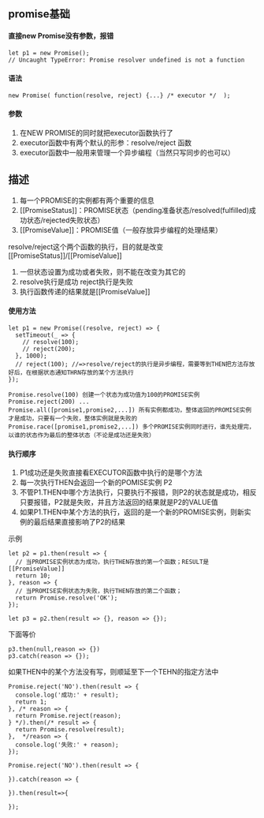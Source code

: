 ## promise基础

#### 直接new Promise没有参数，报错

    let p1 = new Promise();
    // Uncaught TypeError: Promise resolver undefined is not a function

#### 语法

    new Promise( function(resolve, reject) {...} /* executor */  );

#### 参数

1. 在NEW PROMISE的同时就把executor函数执行了
2. executor函数中有两个默认的形参：resolve/reject 函数
3. executor函数中一般用来管理一个异步编程（当然只写同步的也可以）

## 描述

1. 每一个PROMISE的实例都有两个重要的信息
2. [[PromiseStatus]]：PROMISE状态（pending准备状态/resolved(fulfilled)成功状态/rejected失败状态）
3. [[PromiseValue]]：PROMISE值（一般存放异步编程的处理结果）

resolve/reject这个两个函数的执行，目的就是改变[[PromiseStatus]]/[[PromiseValue]]

1. 一但状态设置为成功或者失败，则不能在改变为其它的
2. resolve执行是成功   reject执行是失败
4. 执行函数传递的结果就是[[PromiseValue]]

#### 使用方法

    let p1 = new Promise((resolve, reject) => {
      setTimeout(_ => {
        // resolve(100);
        // reject(200);
      }, 1000);
      // reject(100); //=>resolve/reject的执行是异步编程，需要等到THEN把方法存放好后，在根据状态通知THRN存放的某个方法执行
    });

    Promise.resolve(100) 创建一个状态为成功值为100的PROMISE实例
    Promise.reject(200) ...
    Promise.all([promise1,promise2,...]) 所有实例都成功，整体返回的PROMISE实例才是成功，只要有一个失败，整体实例就是失败的
    Promise.race([promise1,promise2,...]) 多个PROMISE实例同时进行，谁先处理完，以谁的状态作为最后的整体状态（不论是成功还是失败）

#### 执行顺序
1. P1成功还是失败直接看EXECUTOR函数中执行的是哪个方法
2. 每一次执行THEN会返回一个新的POMISE实例  P2
3. 不管P1.THEN中哪个方法执行，只要执行不报错，则P2的状态就是成功，相反只要报错，P2就是失败，并且方法返回的结果就是P2的VALUE值
4. 如果P1.THEN中某个方法的执行，返回的是一个新的PROMISE实例，则新实例的最后结果直接影响了P2的结果

示例

    let p2 = p1.then(result => {
      // 当PROMISE实例状态为成功，执行THEN存放的第一个函数；RESULT是[[PromiseValue]]
      return 10;
    }, reason => {
      // 当PROMISE实例状态为失败，执行THEN存放的第二个函数；
      return Promise.resolve('OK');
    });

    let p3 = p2.then(result => {}, reason => {});

下面等价

    p3.then(null,reason => {})
    p3.catch(reason => {});

如果THEN中的某个方法没有写，则顺延至下一个TEHN的指定方法中

    Promise.reject('NO').then(result => {
      console.log('成功:' + result);
      return 1;
    }, /* reason => {
      return Promise.reject(reason);
    } */).then(/* result => {
      return Promise.resolve(result);
    },  */reason => {
      console.log('失败:' + reason);
    });

    Promise.reject('NO').then(result => {
      
    }).catch(reason => {

    }).then(result=>{

    });
